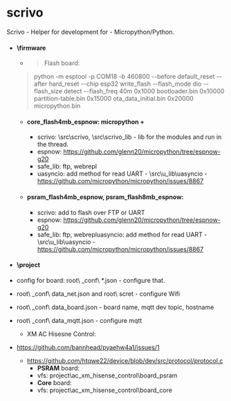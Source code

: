 # scrivo
Scrivo - Helper for development for - Micropython/Python.



- #### \firmware

  - > Flash board:
  >
    > python -m esptool -p COM18 -b 460800 --before default_reset --after hard_reset --chip esp32  write_flash --flash_mode dio --flash_size detect --flash_freq 40m 0x1000 bootloader.bin 0x10000 partition-table.bin 0x15000 ota_data_initial.bin 0x20000 micropython.bin

    
    
  - #### **core**_flash4mb_espnow:  micropython +

    - scrivo: \src\scrivo, \src\scrivo_lib - lib for the modules and run in the thread.
    - espnow: https://github.com/glenn20/micropython/tree/espnow-g20
    - safe_lib: ftp, webrepl
    - uasyncio: add method for read UART - \src\u_lib\uasyncio -https://github.com/micropython/micropython/issues/8867

    

  - #### **psram**_flash4mb_espnow, psram_flash8mb_espnow:

     - scrivo: add to flash over FTP or UART
     -  espnow: https://github.com/glenn20/micropython/tree/espnow-g20
     -  safe_lib: ftp, webrepluasyncio: add method for read UART - \src\u_lib\uasyncio - https://github.com/micropython/micropython/issues/8867

    

- #### **\project**

- config for board: root\ \_conf\\ *.json - configure that. 

- root\ \_conf\\ data_net.json and root\ scret - configure Wifi

- root\ \_conf\\ data_board.json - board name, mqtt dev topic, hostname

- root\ \_conf\\ data_mqtt.json - configure mqtt

  - XM AC Hisesne Control:
- https://github.com/bannhead/pyaehw4a1/issues/1
    - https://github.com/htqwe22/device/blob/dev/src/protocol/protocol.c
		- **PSRAM** board:
       - vfs: project\ac_xm_hisense_control\board_psram
	  - **Core** board:
       - vfs: project\ac_xm_hisense_control\board_core
